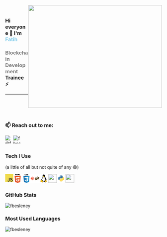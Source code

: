<img src="https://media.giphy.com/media/qgQUggAC3Pfv687qPC/source.gif" align="right" width="430" height="330">

<br />

### Hi everyone 👋 I'm <font color="skyblue"> Fatih</font> 
### <font color="gray"> Blockchain Development</font> Trainee ⚡
<!-- <font color="gray"> I am a new IT student, let's see ⚡ what we can achieve here.. </font>  -->
<hr /> <br /> <br /> <br /> 

### 📫 Reach out to me:

<p align="left">
<a href="https://www.linkedin.com/in/fbesleney" target="_blank"><img height="26" width="26" src="https://unpkg.com/simple-icons@v7/icons/linkedin.svg" align="left" alt="@fbesleney"/></a>
<a href="https://medium.com/@fbesleney" target="_blank"><img height="26" width="26" src="https://unpkg.com/simple-icons@v7/icons/medium.svg" align="left" alt="fbesleney"  /></a>
</p>

<br /> <br /> 

### Tech I Use 
(a little of all but not quite of any 😄) 

<img align="left" src="https://raw.githubusercontent.com/github/explore/80688e429a7d4ef2fca1e82350fe8e3517d3494d/topics/javascript/javascript.png" width="26" height="26">
<img align="left" src="https://raw.githubusercontent.com/github/explore/80688e429a7d4ef2fca1e82350fe8e3517d3494d/topics/html/html.png" width="28" height="28">
<img align="left" src="https://raw.githubusercontent.com/github/explore/80688e429a7d4ef2fca1e82350fe8e3517d3494d/topics/css/css.png" width="28" height="28">
<img align="left" src="https://raw.githubusercontent.com/github/explore/80688e429a7d4ef2fca1e82350fe8e3517d3494d/topics/git/git.png" width="28" height="28">
<img align="left" src="https://raw.githubusercontent.com/github/explore/80688e429a7d4ef2fca1e82350fe8e3517d3494d/topics/linux/linux.png" width="28" height="28">
<img align="left" src="https://cdn.icon-icons.com/icons2/2107/PNG/512/file_type_light_solidity_icon_130436.png" width="28" height="28">
<img align="left" src="https://raw.githubusercontent.com/github/explore/80688e429a7d4ef2fca1e82350fe8e3517d3494d/topics/python/python.png" width="28" height="28">
<img align="left" src="https://upload.wikimedia.org/wikipedia/commons/thumb/3/38/SQLite370.svg/382px-SQLite370.svg.png?20140602232932" width="28" height="28">

<br /> <br />

### GitHub Stats
<img src="https://github-readme-stats.vercel.app/api?username=fbesleney&show_icons=true&locale=en&layout=compact&theme=dark" alt="fbesleney">
<br />

### Most Used Languages
<img src="https://github-readme-stats.vercel.app/api/top-langs/?username=fbesleney&layout=compact&theme=dark" alt="fbesleney">



<!--
**fbesleney/fbesleney** is a ✨ _special_ ✨ repository because its `README.md` (this file) appears on your GitHub profile.

Here are some ideas to get you started:

- 🔭 I’m currently working on ...
### - 🌱 I’m currently learning JavaScript, React, Solidity...
- 👯 I’m looking to collaborate on ...
- 🤔 I’m looking for help with ...
- 💬 Ask me about HTML Basics, CSS Basics, Linux Basics, Git, Python Basics..
- 📫 How to reach me: ...
- 😄 Pronouns: ...
- ⚡ Fun fact: ...
-->
